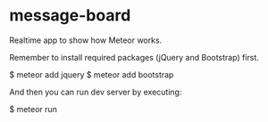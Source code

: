 message-board
=============

Realtime app to show how Meteor works.

Remember to install required packages (jQuery and Bootstrap) first.

$ meteor add jquery
$ meteor add bootstrap

And then you can run dev server by executing:

$ meteor run
